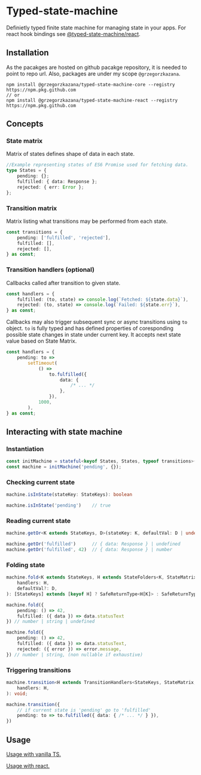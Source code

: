 # Typed-state-machine

Definietly typed finite state machine for managing state in your apps.
For react hook bindings see [@typed-state-machine/react](https://github.com/GrzegorzKazana/typed-state-machine/tree/master/packages/react).

## Installation

As the pacakges are hosted on github pacakge repository, it is needed to point to repo url. Also, packages are under my scope `@grzegorzkazana`.

```
npm install @grzegorzkazana/typed-state-machine-core --registry https://npm.pkg.github.com
// or
npm install @grzegorzkazana/typed-state-machine-react --registry https://npm.pkg.github.com
```

## Concepts

### State matrix

Matrix of states defines shape of data in each state.

```typescript
//Example representing states of ES6 Promise used for fetching data.
type States = {
    pending: {};
    fulfilled: { data: Response };
    rejected: { err: Error };
};
```

### Transition matrix

Matrix listing what transitions may be performed from each state.

```typescript
const transitions = {
    pending: ['fulfilled', 'rejected'],
    fulfilled: [],
    rejected: [],
} as const;
```

### Transition handlers (optional)

Callbacks called after transition to given state.

```typescript
const handlers = {
    fulfilled: (to, state) => console.log(`Fetched: ${state.data}`),
    rejected: (to, state) => console.log(`Failed: ${state.err}`),
} as const;
```

Callbacks may also trigger subsequent sync or async transitions using `to` object. `to` is fully typed and has defined properties of coresponding possible state changes in state under current key. It accepts next state value based on State Matrix.

```typescript
const handlers = {
    pending: to =>
        setTimeout(
            () =>
                to.fulfilled({
                    data: {
                        /* ... */
                    },
                }),
            1000,
        ),
} as const;
```

## Interacting with state machine

### Instantiation

```typescript
const initMachine = stateful<keyof States, States, typeof transitions>(transitions, handlers);
const machine = initMachine('pending', {});
```

### Checking current state

```typescript
machine.isInState(stateKey: StateKeys): boolean

machine.isInState('pending')    // true
```

### Reading current state

```typescript
machine.getOr<K extends StateKeys, D>(stateKey: K, defaultVal: D | undefined = undefined)

machine.getOr('fulfilled')      // { data: Response } | undefined
machine.getOr('fulfilled', 42)  // { data: Response } | number
```

### Folding state

```typescript
machine.fold<K extends StateKeys, H extends StateFolders<K, StateMatrix, TransitionMatrix>, D = null>(
    handlers: H,
    defaultVal?: D,
): [StateKeys] extends [keyof H] ? SafeReturnType<H[K]> : SafeReturnType<H[keyof H]> | D

machine.fold({
    pending: () => 42,
    fulfilled: ({ data }) => data.statusText
}) // number | string | undefined

machine.fold({
    pending: () => 42,
    fulfilled: ({ data }) => data.statusText,
    rejected: ({ error }) => error.message,
}) // number | string, (non nullable if exhaustive)
```

### Triggering transitions

```typescript
machine.transition<H extends TransitionHandlers<StateKeys, StateMatrix, TransitionMatrix>>(
    handlers: H,
): void;

machine.transition({
    // if current state is 'pending' go to 'fulfilled'
    pending: to => to.fulfilled({ data: { /* ... */ } }),
})
```

## Usage

[Usage with vanilla TS.](https://github.com/GrzegorzKazana/typed-state-machine/tree/master/packages/core/examples)

[Usage with react.](https://github.com/GrzegorzKazana/typed-state-machine/tree/master/packages/react/examples)
